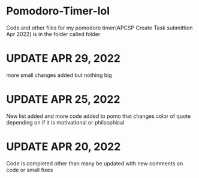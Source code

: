 # Pomodoro-Timer-lol
Code and other files for my pomodoro timer(APCSP Create Task submittion Apr 2022) is in the folder called folder

# UPDATE APR 29, 2022
more small changes added but nothing big

# UPDATE APR 25, 2022
New list added and more code added to pomo that changes color of quote depending on if it is motivational or philsophical

# UPDATE APR 20, 2022
Code is completed other than many be updated with new comments on code or small fixes
